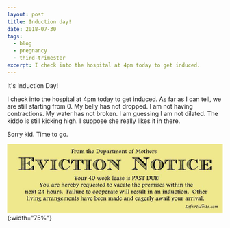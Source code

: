 ```yaml
---
layout: post
title: Induction day!
date: 2018-07-30
tags:
  - blog
  - pregnancy
  - third-trimester
excerpt: I check into the hospital at 4pm today to get induced.
---
```


It's Induction Day!

I check into the hospital at 4pm today to get induced. As far as I can tell, we are still starting from 0. My belly has not dropped. I am not having contractions. My water has not broken. I am guessing I am not dilated. The kiddo is still kicking high. I suppose she really likes it in there.

Sorry kid. Time to go.

![Baby eviction notice, courtesy of the internet](/assets/images/posts/baby-eviction-notice.jpg){:width="75%"}
